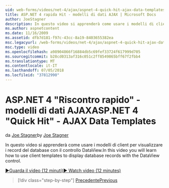 ```yaml
---
uid: web-forms/videos/net-4/ajax/aspnet-4-quick-hit-ajax-data-templates
title: ASP.NET 4 rapida Hit - modelli di dati AJAX | Microsoft Docs
author: JoeStagner
description: In questo video si apprenderà come usare i modelli di client per visualizzare i record del database con il controllo DataView.
ms.author: aspnetcontent
ms.date: 11/16/2009
ms.assetid: dfb7d181-f97c-43cc-8a19-8403655382ea
msc.legacyurl: /web-forms/videos/net-4/ajax/aspnet-4-quick-hit-ajax-data-templates
msc.type: video
ms.openlocfilehash: a98904866f16884db5c69fef33724f617999d705
ms.sourcegitcommit: b28cd0313af316c051c2ff8549865bff67f2fbb4
ms.translationtype: MT
ms.contentlocale: it-IT
ms.lasthandoff: 07/05/2018
ms.locfileid: "37812990"
---
```

<a name="aspnet-4-quick-hit---ajax-data-templates"></a><span data-ttu-id="fead4-103">ASP.NET 4 "Riscontro rapido" - modelli di dati AJAX</span><span class="sxs-lookup"><span data-stu-id="fead4-103">ASP.NET 4 "Quick Hit" - AJAX Data Templates</span></span>
====================
<span data-ttu-id="fead4-104">da [Joe Stagner](https://github.com/JoeStagner)</span><span class="sxs-lookup"><span data-stu-id="fead4-104">by [Joe Stagner](https://github.com/JoeStagner)</span></span>

<span data-ttu-id="fead4-105">In questo video si apprenderà come usare i modelli di client per visualizzare i record del database con il controllo DataView.</span><span class="sxs-lookup"><span data-stu-id="fead4-105">In this video you will learn how to use client templates to display database records with the DataView control.</span></span> 

[<span data-ttu-id="fead4-106">&#9654;Guarda il video (12 minuti)</span><span class="sxs-lookup"><span data-stu-id="fead4-106">&#9654; Watch video (12 minutes)</span></span>](https://channel9.msdn.com/Blogs/ASP-NET-Site-Videos/aspnet-4-quick-hit-ajax-data-templates)

> [!div class="step-by-step"]
> [<span data-ttu-id="fead4-107">Precedente</span><span class="sxs-lookup"><span data-stu-id="fead4-107">Previous</span></span>](aspnet-4-quick-hit-jquery-syntax-for-microsoft-ajax.md)
